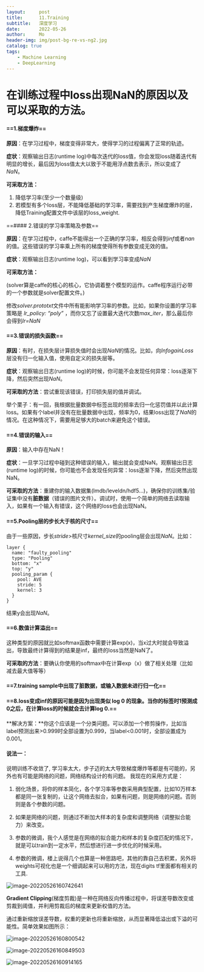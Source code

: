 ```yaml
---
layout:     post
title:      11.Training
subtitle:   深度学习
date:       2022-05-26
author:     Mo
header-img: img/post-bg-re-vs-ng2.jpg
catalog: true
tags:
    - Machine Learning 
    - DeepLearning 
---
```


# 在训练过程中loss出现NaN的原因以及可以采取的方法。

#### ==**1.梯度爆炸**==

**原因**：在学习过程中，梯度变得非常大，使得学习的过程偏离了正常的轨迹。



**症状**：观察输出日志(runtime log)中每次迭代的loss值，你会发现loss随着迭代有明显的增长，最后因为loss值太大以致于不能用浮点数去表示，所以变成了*NaN*。



**可采取方法：**

1. 降低学习率(至少一个数量级)
2. 若模型有多个loss层，不能降低基础的学习率，需要找到产生梯度爆炸的层，降低Training配置文件中该层的loss_weight.

==#### 2.错误的学习率策略及参数==

**原因**：在学习过程中，caffe不能得出一个正确的学习率，相反会得到*inf*或者*nan*的值。这些错误的学习率乘上所有的梯度使得所有参数变成无效的值。



**症状**：观察输出日志(runtime log)，可以看到学习率变成*NaN*



**可采取方法：**

(solver算是caffe的核心的核心，它协调着整个模型的运作。caffe程序运行必带的一个参数就是solver配置文件。)

修改*solver.prototxt*文件中所有能影响学习率的参数。比如，如果你设置的学习率策略是 *lr_policy: “poly”* ，而你又忘了设置最大迭代次数*max_iter*，那么最后你会得到*lr=NaN*

#### ==3.错误的损失函数==

**原因**：有时，在损失层计算损失值时会出现*NaN*的情况。比如，向*InfogainLoss*层没有归一化输入值，使用自定义的损失层等。



**症状**：观察输出日志(runtime log)的时候，你可能不会发现任何异常：loss逐渐下降，然后突然出现*NaN*。



**可采取的方法**：尝试重现该错误，打印损失层的值并调试。

举个栗子：有一回，我根据批量数据中标签出现的频率去归一化惩罚值并以此计算loss。如果有个label并没有在批量数据中出现，频率为0，结果loss出现了*NaN*的情况。在这种情况下，需要用足够大的batch来避免这个错误。

#### ==4.错误的输入==

**原因**：输入中存在NaN！



**症状**：一旦学习过程中碰到这种错误的输入，输出就会变成NaN。观察输出日志(runtime log)的时候，你可能也不会发现任何异常：loss逐渐下降，然后突然出现NaN。



**可采取的方法**：重建你的输入数据集(lmdb/leveldn/hdf5…)，确保你的训练集/验证集中没有**脏数据**（错误的图片文件）。调试时，使用一个简单的网络去读取输入，如果有一个输入有错误，这个网络的loss也会出现NaN。

#### ==5.Pooling层的步长大于核的尺寸==

由于一些原因，步长*stride*>核尺寸*kernel_size*的pooling层会出现*NaN*。比如：

```puppet
layer {
  name: "faulty_pooling"
  type: "Pooling"
  bottom: "x"
  top: "y"
  pooling_param {
    pool: AVE
    stride: 5
    kernel: 3
  }
}
```

结果y会出现*NaN*。

#### ==6.数值计算溢出==

这种类型的原因就比如softmax函数中需要计算exp(x)，当x过大时就会导致溢出，导致最终计算得到的结果是inf，最终的loss当然是NaN了。

**可采取的方法**：要确认你使用的softmax中在计算exp（x）做了相关处理（比如减去最大值等等）

#### ==7.training sample中出现了脏数据，或输入数据未进行归一化==

#### ==8.loss变成inf的原因可能是因为出现类似 log 0 的现象。当你的标签时1预测成0之后，在计算loss的时候就会去计算log 0.==

**解决方案：**你这个应该是一个分类问题。可以添加一个修剪操作，比如当label预测出来>0.999时全部设置为0.999，当label<0.001时，全部设置成为0.001。



#### 说法一：

说明训练不收敛了, 学习率太大，步子迈的太大导致梯度爆炸等都是有可能的，另外也有可能是网络的问题，网络结构设计的有问题。
我现在的采用方式是：

1. 弱化场景，将你的样本简化，各个学习率等参数采用典型配置，比如10万样本都是同一张复制的，让这个网络去拟合，如果有问题，则是网络的问题。否则则是各个参数的问题。

2. 如果是网络的问题，则通过不断加大样本的复杂度和调整网络（调整拟合能力）来改变。

3. 参数的微调，我个人感觉是在网络的拟合能力和样本的复杂度匹配的情况下，就是可以train到一定水平，然后想进行进一步优化的时候采用。

4. 参数的微调，楼上说得几个也算是一种思路吧，其他的靠自己去积累，另外将weights可视化也是一个细调起来可以用的方法，现在digits tf里面都有相关的工具.

  

![image-20220526160742641](https://s2.loli.net/2022/05/26/YV1hpRj3XgmAHrO.png)

**Gradient Clipping**(梯度剪裁)是一种在网络反向传播过程中，将误差导数改变或剪裁到阈值，并利用剪裁后的梯度来更新权值的方法。

通过重新缩放误差导数，权重的更新也将重新缩放，从而显著降低溢出或下溢的可能性。简单效果如图所示：

![image-20220526160800542](https://s2.loli.net/2022/05/26/McphnSNICLg15KY.png)

![image-20220526160849503](https://s2.loli.net/2022/05/26/25LXqszjkBfoDYM.png)

![image-20220526160914165](https://s2.loli.net/2022/05/26/9jiLfYyxmTlhwVC.png)